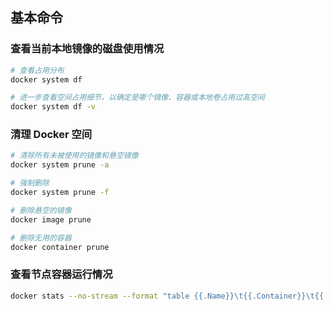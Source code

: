 ## 基本命令

### 查看当前本地镜像的磁盘使用情况

```bash
# 查看占用分布
docker system df

# 进一步查看空间占用细节，以确定是哪个镜像、容器或本地卷占用过高空间
docker system df -v
```
### 清理 Docker 空间
```bash
# 清除所有未被使用的镜像和悬空镜像
docker system prune -a

# 强制删除
docker system prune -f

# 删除悬空的镜像
docker image prune

# 删除无用的容器
docker container prune
```

### 查看节点容器运行情况

```bash
docker stats --no-stream --format "table {{.Name}}\t{{.Container}}\t{{.CPUPerc}}\t{{.MemUsage}}" | sort -k 4 -h
```
